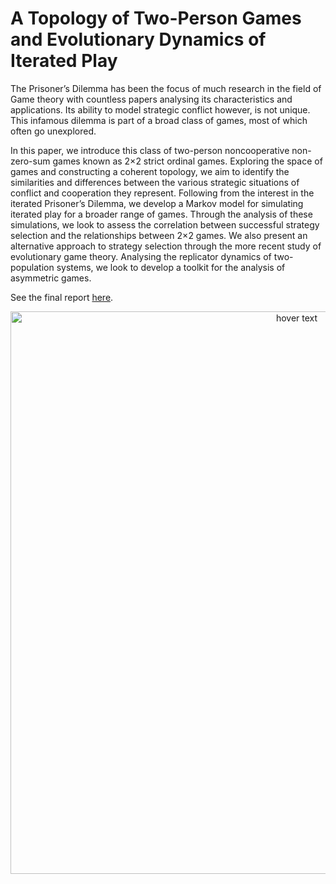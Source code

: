 # A Topology of Two-Person Games and Evolutionary Dynamics of Iterated Play

The Prisoner’s Dilemma has been the focus of much research in the field of Game theory with
countless papers analysing its characteristics and applications. Its ability to model strategic
conflict however, is not unique. This infamous dilemma is part of a broad class of games,
most of which often go unexplored. 

In this paper, we introduce this class of two-person noncooperative non-zero-sum games known as 2×2 strict ordinal games. Exploring the space of
games and constructing a coherent topology, we aim to identify the similarities and differences
between the various strategic situations of conflict and cooperation they represent. Following
from the interest in the iterated Prisoner’s Dilemma, we develop a Markov model for simulating
iterated play for a broader range of games. Through the analysis of these simulations, we look
to assess the correlation between successful strategy selection and the relationships between
2×2 games. We also present an alternative approach to strategy selection through the more
recent study of evolutionary game theory. Analysing the replicator dynamics of two-population
systems, we look to develop a toolkit for the analysis of asymmetric games.

See the final report <a href="/A Topology of Two-Person Games and Evolutionary Dynamics of Iterated Play.pdf">here</a>.

<p align="center">
  <img src="/2x2 Games.png" width="900" title="hover text">
</p>
